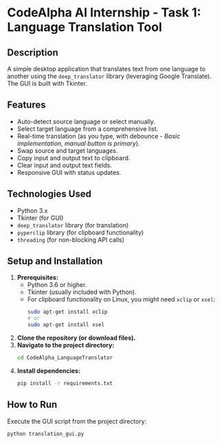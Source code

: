 # CodeAlpha AI Internship - Task 1: Language Translation Tool

## Description
A simple desktop application that translates text from one language to another using the `deep_translator` library (leveraging Google Translate). The GUI is built with Tkinter.

## Features
- Auto-detect source language or select manually.
- Select target language from a comprehensive list.
- Real-time translation (as you type, with debounce - *Basic implementation, manual button is primary*).
- Swap source and target languages.
- Copy input and output text to clipboard.
- Clear input and output text fields.
- Responsive GUI with status updates.

## Technologies Used
- Python 3.x
- Tkinter (for GUI)
- `deep_translator` library (for translation)
- `pyperclip` library (for clipboard functionality)
- `threading` (for non-blocking API calls)

## Setup and Installation
1.  **Prerequisites:**
    *   Python 3.6 or higher.
    *   Tkinter (usually included with Python).
    *   For clipboard functionality on Linux, you might need `xclip` or `xsel`:
        ```bash
        sudo apt-get install xclip 
        # or
        sudo apt-get install xsel
        ```
2.  **Clone the repository (or download files).**
3.  **Navigate to the project directory:**
    ```bash
    cd CodeAlpha_LanguageTranslator 
    ```
4.  **Install dependencies:**
    ```bash
    pip install -r requirements.txt
    ```

## How to Run
Execute the GUI script from the project directory:
```bash
python translation_gui.py